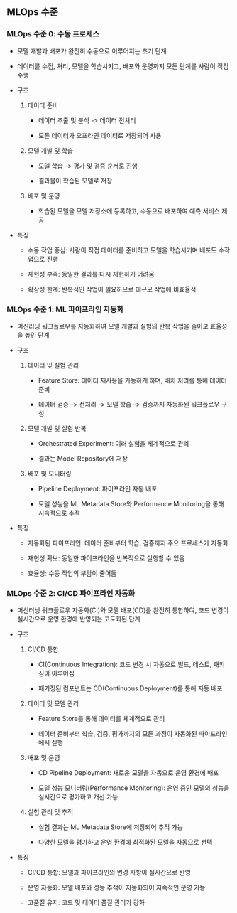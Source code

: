 ## MLOps 수준

### MLOps 수준 0: 수동 프로세스

- 모델 개발과 배포가 완전히 수동으로 이루어지는 초기 단계

- 데이터를 수집, 처리, 모델을 학습시키고, 배포와 운영까지 모든 단계를 사람이 직접 수행

- 구조

    1. 데이터 준비

        - 데이터 추출 및 분석 -> 데이터 전처리

        - 모든 데이터가 오프라인 데이터로 저장되어 사용

    2. 모델 개발 및 학습

        - 모델 학습 -> 평가 및 검증 순서로 진행

        - 결과물이 학습된 모델로 저장

    3. 배포 및 운영

        - 학습된 모델을 모델 저장소에 등록하고, 수동으로 배포하여 예측 서비스 제공
- 특징

    - 수동 작업 중심: 사람이 직접 데이터를 준비하고 모델을 학습시키며 배포도 수작업으로 진행

    - 재현성 부족: 동일한 결과를 다시 재현하기 어려움

    - 확장성 한계: 반복적인 작업이 필요하므로 대규모 작업에 비효율적

### MLOps 수준 1: ML 파이프라인 자동화

- 머신러닝 워크플로우를 자동화하여 모델 개발과 실험의 반복 작업을 줄이고 효율성을 높인 단계

- 구조

    1. 데이터 및 실험 관리

        - Feature Store: 데이터 재사용을 가능하게 하며, 배치 처리를 통해 데이터 준비

        - 데이터 검증 -> 전처리 -> 모델 학습 -> 검증까지 자동화된 워크플로우 구성

    2. 모델 개발 및 실험 반복

        - Orchestrated Experiment: 여러 실험을 체계적으로 관리

        - 결과는 Model Repository에 저장

    3. 배포 및 모니터링

        - Pipeline Deployment: 파이프라인 자동 배포

        - 모델 성능을 ML Metadata Store와 Performance Monitoring을 통해 지속적으로 추적

- 특징

    - 자동화된 파이프라인: 데이터 준비부터 학습, 검증까지 주요 프로세스가 자동화

    - 재현성 확보: 동일한 파이프라인을 반복적으로 실행할 수 있음

    - 효율성: 수동 작업의 부담이 줄어듦


### MLOps 수준 2: CI/CD 파이프라인 자동화

- 머신러닝 워크플로우 자동화(CI)와 모델 배포(CD)를 완전히 통합하여, 코드 변경이 실시간으로 운영 환경에 반영되는 고도화된 단계

- 구조

    1. CI/CD 통합

        - CI(Continuous Integration): 코드 변경 시 자동으로 빌드, 테스트, 패키징이 이루어짐

        - 패키징된 컴포넌트는 CD(Continuous Deployment)를 통해 자동 배포

    2. 데이터 및 모델 관리

        - Feature Store를 통해 데이터를 체계적으로 관리

        - 데이터 준비부터 학습, 검증, 평가까지의 모든 과정이 자동화된 파이프라인에서 실행

    3. 배포 및 운영

        - CD Pipeline Deployment: 새로운 모델을 자동으로 운영 환경에 배포

        - 모델 성능 모니터링(Performance Monitoring): 운영 중인 모델의 성능을 실시간으로 평가하고 개선 가능

    4. 실험 관리 및 추적

        - 실험 결과는 ML Metadata Store에 저장되어 추적 가능

        - 다양한 모델을 평가하고 운영 환경에 최적화된 모델을 자동으로 선택

- 특징

    - CI/CD 통합: 모델과 파이프라인의 변경 사항이 실시간으로 반영

    - 운영 자동화: 모델 배포와 성능 추적이 자동화되어 지속적인 운영 가능

    - 고품질 유지: 코드 및 데이터 품질 관리가 강화